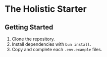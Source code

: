 # The Holistic Starter

## Getting Started

1. Clone the repository.
1. Install dependencies with `bun install`.
1. Copy and complete each `.env.example` files.